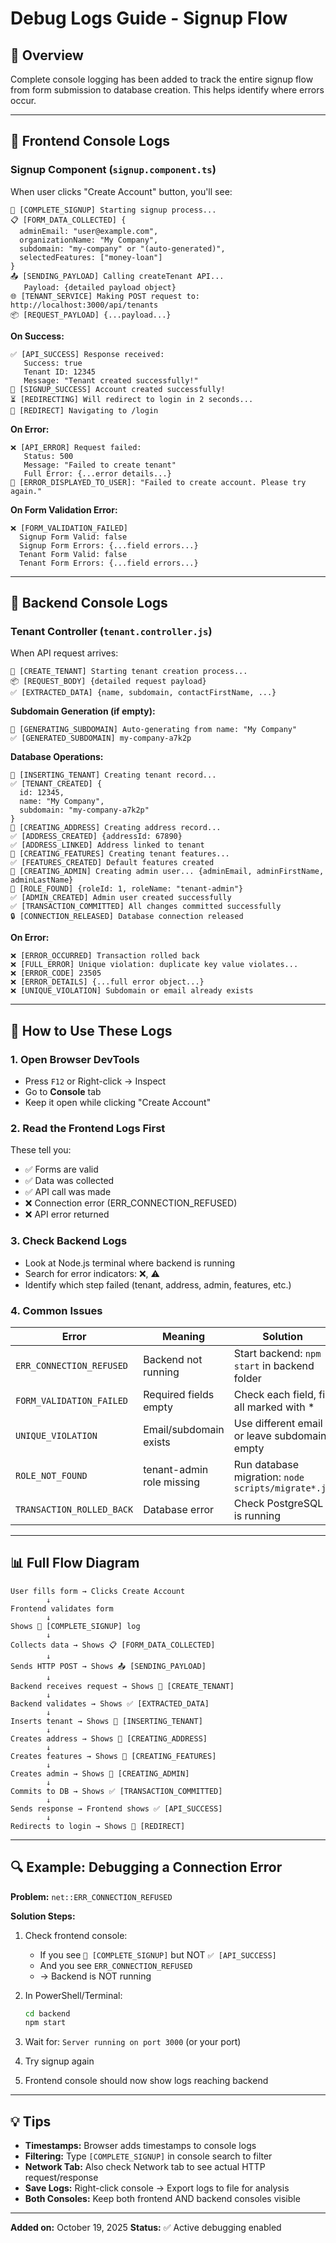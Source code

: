 # Debug Logs Guide - Signup Flow

## 🎯 Overview
Complete console logging has been added to track the entire signup flow from form submission to database creation. This helps identify where errors occur.

---

## 📱 Frontend Console Logs

### **Signup Component (`signup.component.ts`)**

When user clicks "Create Account" button, you'll see:

```
🚀 [COMPLETE_SIGNUP] Starting signup process...
📋 [FORM_DATA_COLLECTED] {
  adminEmail: "user@example.com",
  organizationName: "My Company",
  subdomain: "my-company" or "(auto-generated)",
  selectedFeatures: ["money-loan"]
}
📤 [SENDING_PAYLOAD] Calling createTenant API...
   Payload: {detailed payload object}
🌐 [TENANT_SERVICE] Making POST request to: http://localhost:3000/api/tenants
📦 [REQUEST_PAYLOAD] {...payload...}
```

**On Success:**
```
✅ [API_SUCCESS] Response received:
   Success: true
   Tenant ID: 12345
   Message: "Tenant created successfully!"
🎉 [SIGNUP_SUCCESS] Account created successfully!
⏳ [REDIRECTING] Will redirect to login in 2 seconds...
🔄 [REDIRECT] Navigating to /login
```

**On Error:**
```
❌ [API_ERROR] Request failed:
   Status: 500
   Message: "Failed to create tenant"
   Full Error: {...error details...}
📢 [ERROR_DISPLAYED_TO_USER]: "Failed to create account. Please try again."
```

**On Form Validation Error:**
```
❌ [FORM_VALIDATION_FAILED]
  Signup Form Valid: false
  Signup Form Errors: {...field errors...}
  Tenant Form Valid: false
  Tenant Form Errors: {...field errors...}
```

---

## 🔧 Backend Console Logs

### **Tenant Controller (`tenant.controller.js`)**

When API request arrives:

```
📝 [CREATE_TENANT] Starting tenant creation process...
📦 [REQUEST_BODY] {detailed request payload}
✅ [EXTRACTED_DATA] {name, subdomain, contactFirstName, ...}
```

**Subdomain Generation (if empty):**
```
🔄 [GENERATING_SUBDOMAIN] Auto-generating from name: "My Company"
✅ [GENERATED_SUBDOMAIN] my-company-a7k2p
```

**Database Operations:**
```
💾 [INSERTING_TENANT] Creating tenant record...
✅ [TENANT_CREATED] {
  id: 12345,
  name: "My Company",
  subdomain: "my-company-a7k2p"
}
📍 [CREATING_ADDRESS] Creating address record...
✅ [ADDRESS_CREATED] {addressId: 67890}
✅ [ADDRESS_LINKED] Address linked to tenant
🔧 [CREATING_FEATURES] Creating tenant features...
✅ [FEATURES_CREATED] Default features created
👤 [CREATING_ADMIN] Creating admin user... {adminEmail, adminFirstName, adminLastName}
🔑 [ROLE_FOUND] {roleId: 1, roleName: "tenant-admin"}
✅ [ADMIN_CREATED] Admin user created successfully
✅ [TRANSACTION_COMMITTED] All changes committed successfully
🔒 [CONNECTION_RELEASED] Database connection released
```

**On Error:**
```
❌ [ERROR_OCCURRED] Transaction rolled back
❌ [FULL_ERROR] Unique violation: duplicate key value violates...
❌ [ERROR_CODE] 23505
❌ [ERROR_DETAILS] {...full error object...}
❌ [UNIQUE_VIOLATION] Subdomain or email already exists
```

---

## 🐛 How to Use These Logs

### **1. Open Browser DevTools**
- Press `F12` or Right-click → Inspect
- Go to **Console** tab
- Keep it open while clicking "Create Account"

### **2. Read the Frontend Logs First**
These tell you:
- ✅ Forms are valid
- ✅ Data was collected
- ✅ API call was made
- ❌ Connection error (ERR_CONNECTION_REFUSED)
- ❌ API error returned

### **3. Check Backend Logs**
- Look at Node.js terminal where backend is running
- Search for error indicators: ❌, ⚠️
- Identify which step failed (tenant, address, admin, features, etc.)

### **4. Common Issues**

| Error | Meaning | Solution |
|-------|---------|----------|
| `ERR_CONNECTION_REFUSED` | Backend not running | Start backend: `npm start` in backend folder |
| `FORM_VALIDATION_FAILED` | Required fields empty | Check each field, fill all marked with * |
| `UNIQUE_VIOLATION` | Email/subdomain exists | Use different email or leave subdomain empty |
| `ROLE_NOT_FOUND` | tenant-admin role missing | Run database migration: `node scripts/migrate*.js` |
| `TRANSACTION_ROLLED_BACK` | Database error | Check PostgreSQL is running |

---

## 📊 Full Flow Diagram

```
User fills form → Clicks Create Account
        ↓
Frontend validates form
        ↓
Shows 🚀 [COMPLETE_SIGNUP] log
        ↓
Collects data → Shows 📋 [FORM_DATA_COLLECTED]
        ↓
Sends HTTP POST → Shows 📤 [SENDING_PAYLOAD]
        ↓
Backend receives request → Shows 📝 [CREATE_TENANT]
        ↓
Backend validates → Shows ✅ [EXTRACTED_DATA]
        ↓
Inserts tenant → Shows 💾 [INSERTING_TENANT]
        ↓
Creates address → Shows 📍 [CREATING_ADDRESS]
        ↓
Creates features → Shows 🔧 [CREATING_FEATURES]
        ↓
Creates admin → Shows 👤 [CREATING_ADMIN]
        ↓
Commits to DB → Shows ✅ [TRANSACTION_COMMITTED]
        ↓
Sends response → Frontend shows ✅ [API_SUCCESS]
        ↓
Redirects to login → Shows 🔄 [REDIRECT]
```

---

## 🔍 Example: Debugging a Connection Error

**Problem:** `net::ERR_CONNECTION_REFUSED`

**Solution Steps:**

1. Check frontend console:
   - If you see `🚀 [COMPLETE_SIGNUP]` but NOT `✅ [API_SUCCESS]`
   - And you see `ERR_CONNECTION_REFUSED`
   - → Backend is NOT running

2. In PowerShell/Terminal:
   ```bash
   cd backend
   npm start
   ```

3. Wait for: `Server running on port 3000` (or your port)

4. Try signup again

5. Frontend console should now show logs reaching backend

---

## 💡 Tips

- **Timestamps:** Browser adds timestamps to console logs
- **Filtering:** Type `[COMPLETE_SIGNUP]` in console search to filter
- **Network Tab:** Also check Network tab to see actual HTTP request/response
- **Save Logs:** Right-click console → Export logs to file for analysis
- **Both Consoles:** Keep both frontend AND backend consoles visible

---

**Added on:** October 19, 2025
**Status:** ✅ Active debugging enabled
